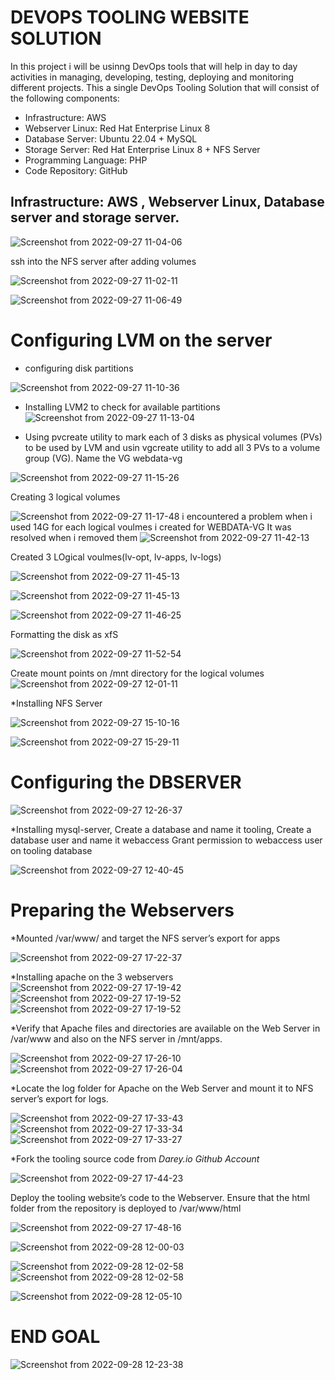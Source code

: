 # DEVOPS TOOLING WEBSITE SOLUTION

In this project i will be usinng DevOps tools that will help in day to day activities in managing, developing, testing, deploying and monitoring different projects.
This a single DevOps Tooling Solution that will consist of the following components:

* Infrastructure: AWS 
* Webserver Linux: Red Hat Enterprise Linux 8
* Database Server: Ubuntu 22.04 + MySQL
* Storage Server: Red Hat Enterprise Linux 8 + NFS Server
* Programming Language: PHP
* Code Repository: GitHub

##  Infrastructure: AWS , Webserver Linux, Database server and storage server.
![Screenshot from 2022-09-27 11-04-06](https://user-images.githubusercontent.com/110517150/192497491-79caf5a7-b2a7-452b-90cf-b219ee135178.png)

ssh into the NFS server after adding volumes

![Screenshot from 2022-09-27 11-02-11](https://user-images.githubusercontent.com/110517150/192497295-3f453ffc-c252-437f-9dd3-4f2564dcfb65.png)

![Screenshot from 2022-09-27 11-06-49](https://user-images.githubusercontent.com/110517150/192498190-0c5db8bf-2f78-4c28-a0f1-4268ed5e1d6e.png)

# Configuring LVM on the server 
* configuring disk partitions

![Screenshot from 2022-09-27 11-10-36](https://user-images.githubusercontent.com/110517150/192499072-93ff3306-80b7-418f-b777-9a8eccc63800.png)

* Installing LVM2 to check for available partitions
![Screenshot from 2022-09-27 11-13-04](https://user-images.githubusercontent.com/110517150/192499385-331cbd72-e64e-403d-b227-194a0704b34d.png)

* Using pvcreate utility to mark each of 3 disks as physical volumes (PVs) to be used by LVM and usin vgcreate utility to add all 3 PVs to a volume group (VG). Name the VG webdata-vg

![Screenshot from 2022-09-27 11-15-26](https://user-images.githubusercontent.com/110517150/192500926-bfed4871-581a-4089-b15c-9337fc73741f.png)

Creating 3 logical volumes

![Screenshot from 2022-09-27 11-17-48](https://user-images.githubusercontent.com/110517150/192500340-76ed058c-4e2e-4d7e-b870-3daced40b636.png)
i encountered a problem when i used 14G for each logical voulmes i created for WEBDATA-VG
It was resolved when i removed them 
![Screenshot from 2022-09-27 11-42-13](https://user-images.githubusercontent.com/110517150/192505191-7dcdc9a2-75e3-4869-a2de-9cc4260e5555.png)


Created 3 LOgical voulmes(lv-opt, lv-apps, lv-logs)

![Screenshot from 2022-09-27 11-45-13](https://user-images.githubusercontent.com/110517150/192505754-7b12d356-83c8-46d3-b7b2-237c8edccf64.png)

![Screenshot from 2022-09-27 11-45-13](https://user-images.githubusercontent.com/110517150/192506310-b2b7d3dd-cd9b-4855-8ef1-a9c61c0c0fa2.png)

![Screenshot from 2022-09-27 11-46-25](https://user-images.githubusercontent.com/110517150/192506185-c21a6c81-c639-4f99-89dd-beabb0b94139.png)

Formatting the disk as xfS

![Screenshot from 2022-09-27 11-52-54](https://user-images.githubusercontent.com/110517150/192507184-adf0a504-8305-48b1-96fe-55f03939b924.png)

Create mount points on /mnt directory for the logical volumes 
![Screenshot from 2022-09-27 12-01-11](https://user-images.githubusercontent.com/110517150/192508718-830e9ee2-3a82-473f-973d-8c427311a9e1.png)

*Installing NFS Server

![Screenshot from 2022-09-27 15-10-16](https://user-images.githubusercontent.com/110517150/192549857-9469e33c-a5c5-46d7-bc65-ff03d63dbcf4.png)

![Screenshot from 2022-09-27 15-29-11](https://user-images.githubusercontent.com/110517150/192554480-bc840a2a-cfe0-4e5e-96ae-c19f07dceeec.png)

# Configuring the DBSERVER
![Screenshot from 2022-09-27 12-26-37](https://user-images.githubusercontent.com/110517150/192513413-cf395d67-185c-442a-9017-1f0281842d0b.png)

*Installing mysql-server, Create a database and name it tooling, Create a database user and name it webaccess
Grant permission to webaccess user on tooling database

![Screenshot from 2022-09-27 12-40-45](https://user-images.githubusercontent.com/110517150/192515935-2d767e72-0d70-4593-aeb8-d89a8e5d7620.png)


# Preparing the Webservers
*Mounted /var/www/ and target the NFS server’s export for apps

![Screenshot from 2022-09-27 17-22-37](https://user-images.githubusercontent.com/110517150/192581390-e629544a-d386-4c9a-8ced-03897c164a30.png)

*Installing apache on the 3 webservers
![Screenshot from 2022-09-27 17-19-42](https://user-images.githubusercontent.com/110517150/192580744-634b86f2-adf0-4dfc-bdf8-a8f12e755ac9.png)
![Screenshot from 2022-09-27 17-19-52](https://user-images.githubusercontent.com/110517150/192580765-fe0be780-f3c5-48d3-bd16-db1af493b1b8.png)
![Screenshot from 2022-09-27 17-19-52](https://user-images.githubusercontent.com/110517150/192580789-ca58126b-d854-4e70-a7e8-7b00a5a89c1d.png)


*Verify that Apache files and directories are available on the Web Server in /var/www and also on the NFS server in /mnt/apps.

![Screenshot from 2022-09-27 17-26-10](https://user-images.githubusercontent.com/110517150/192582136-8c41676e-d09b-4fba-b1a8-e823e0c46547.png)
![Screenshot from 2022-09-27 17-26-04](https://user-images.githubusercontent.com/110517150/192582165-eb7c9602-ac5b-41d2-9113-809add8bb0f1.png)

*Locate the log folder for Apache on the Web Server and mount it to NFS server’s export for logs. 

![Screenshot from 2022-09-27 17-33-43](https://user-images.githubusercontent.com/110517150/192584304-b120807c-afff-4121-8e75-38bf60e85d14.png)
![Screenshot from 2022-09-27 17-33-34](https://user-images.githubusercontent.com/110517150/192584337-5a1d82ef-9229-46ff-b45d-f35d92fb6da0.png)
![Screenshot from 2022-09-27 17-33-27](https://user-images.githubusercontent.com/110517150/192584361-d6b852d9-ad8d-4178-a82d-99bda0cf414f.png)

*Fork the tooling source code from *Darey.io Github Account*

![Screenshot from 2022-09-27 17-44-23](https://user-images.githubusercontent.com/110517150/192586414-a9fbb356-8ffb-4d44-b386-4409d3fb28e1.png)

Deploy the tooling website’s code to the Webserver. Ensure that the html folder from the repository is deployed to /var/www/html

![Screenshot from 2022-09-27 17-48-16](https://user-images.githubusercontent.com/110517150/192587195-caef2e1e-5ceb-4f2f-8f10-33bda1bdcb78.png)

![Screenshot from 2022-09-28 12-00-03](https://user-images.githubusercontent.com/110517150/192762742-c9e02ddd-1869-4bb9-9265-424c1a597548.png)

![Screenshot from 2022-09-28 12-02-58](https://user-images.githubusercontent.com/110517150/192763297-a35f4b02-830a-4c14-a6f9-531e18c9d461.png)
![Screenshot from 2022-09-28 12-02-58](https://user-images.githubusercontent.com/110517150/192763322-1cc9ec69-294e-404d-a38a-1d8072d9566d.png)

![Screenshot from 2022-09-28 12-05-10](https://user-images.githubusercontent.com/110517150/192763683-f82c82a7-7097-4ccf-8908-d0f033d3ac39.png)

# END GOAL
![Screenshot from 2022-09-28 12-23-38](https://user-images.githubusercontent.com/110517150/192766890-372d788f-e38e-4014-a356-d452ec733d47.png)
